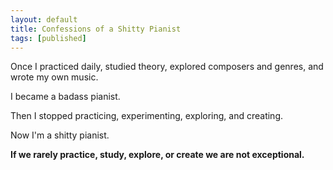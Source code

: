 ```yaml
---
layout: default
title: Confessions of a Shitty Pianist
tags: [published]
---
```

Once I practiced daily, studied theory, explored composers and genres, and wrote
my own music.

I became a badass pianist.

Then I stopped practicing, experimenting, exploring, and creating.

Now I'm a shitty pianist.

**If we rarely practice, study, explore, or create we are not exceptional.**
